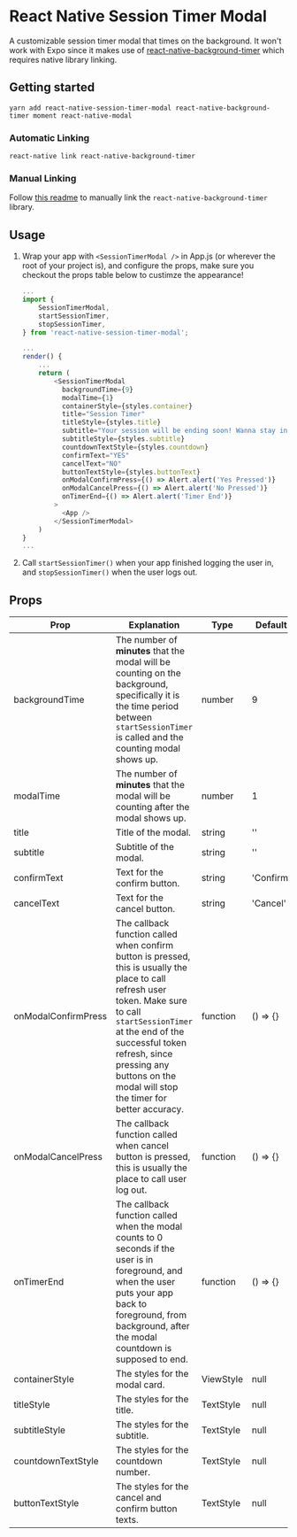 
# React Native Session Timer Modal
A customizable session timer modal that times on the background. It won't work with Expo since it makes use of [react-native-background-timer](https://github.com/ocetnik/react-native-background-timer) which requires native library linking.

## Getting started

`yarn add react-native-session-timer-modal react-native-background-timer moment react-native-modal`

### Automatic Linking

`react-native link react-native-background-timer`

### Manual Linking

Follow [this readme](https://github.com/ocetnik/react-native-background-timer/blob/master/README.md) to manually link the `react-native-background-timer` library.

## Usage

1. Wrap your app with `<SessionTimerModal />` in App.js (or wherever the root of your project is), and configure the props, make sure you checkout the props table below to custimze the appearance!

	```javascript
	...
	import {
		SessionTimerModal,
		startSessionTimer,
		stopSessionTimer,
	} from 'react-native-session-timer-modal';

	...
	render() {
		...
		return (
			<SessionTimerModal
			  backgroundTime={9}
			  modalTime={1}
			  containerStyle={styles.container}
			  title="Session Timer"
			  titleStyle={styles.title}
			  subtitle="Your session will be ending soon! Wanna stay in the app?"
			  subtitleStyle={styles.subtitle}
			  countdownTextStyle={styles.countdown}
			  confirmText="YES"
			  cancelText="NO"
			  buttonTextStyle={styles.buttonText}
			  onModalConfirmPress={() => Alert.alert('Yes Pressed')}
			  onModalCancelPress={() => Alert.alert('No Pressed')}
			  onTimerEnd={() => Alert.alert('Timer End')}
			>
			  <App />
			</SessionTimerModal>
		)
	}
	...
	```
  2. Call `startSessionTimer()` when your app finished logging the user in, and `stopSessionTimer()` when the user logs out.

## Props

| Prop | Explanation | Type | Default |
| ------- | ------- | ------- | ------- |
| backgroundTime | The number of **minutes** that the modal will be counting on the background, specifically it is the time period between `startSessionTimer` is called and the counting modal shows up. | number | 9 |
| modalTime | The number of **minutes** that the modal will be counting after the modal shows up. | number | 1 |
| title | Title of the modal. | string | '' |
| subtitle | Subtitle of the modal. | string | '' |
| confirmText | Text for the confirm button. | string | 'Confirm' |
| cancelText | Text for the cancel button. | string | 'Cancel' |
| onModalConfirmPress | The callback function called when confirm button is pressed, this is usually the place to call refresh user token. Make sure to call `startSessionTimer` at the end of the successful token refresh, since pressing any buttons on the modal will stop the timer for better accuracy. | function | () => {} |
| onModalCancelPress | The callback function called when cancel button is pressed, this is usually the place to call user log out. | function | () => {} |
| onTimerEnd | The callback function called when the modal counts to 0 seconds if the user is in foreground, and when the user puts your app back to foreground, from background, after the modal countdown is supposed to end. | function | () => {} |
| containerStyle | The styles for the modal card. | ViewStyle | null |
| titleStyle | The styles for the title. | TextStyle | null |
| subtitleStyle | The styles for the subtitle. | TextStyle | null |
| countdownTextStyle | The styles for the countdown number. | TextStyle | null |
| buttonTextStyle | The styles for the cancel and confirm button texts. | TextStyle | null |
